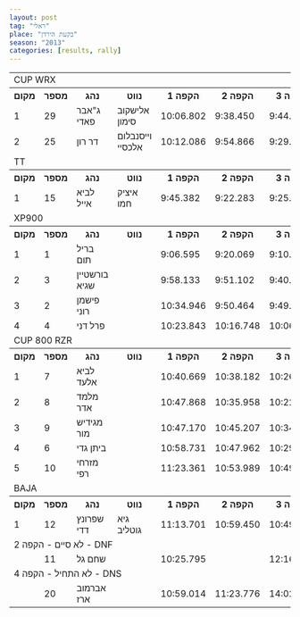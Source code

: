 ```yaml
---
layout: post
tag: "ראלי"
place: "בקעת הירדן"
season: "2013"
categories: [results, rally]
---
```


<table class="line_color">
<tr>
    <td colspan="99" class="title_font">CUP WRX</td>
</tr>
<tr class="rnkh_bkcolor">
    <th class="rnkh_font">מקום</th>
    <th class="rnkh_font">מספר</th>
    <th class="rnkh_font">נהג</th>
    <th class="rnkh_font">נווט</th>
    <th class="rnkh_font">הקפה 1</th>
    <th class="rnkh_font">הקפה 2</th>
    <th class="rnkh_font">הקפה 3</th>
    <th class="rnkh_font">הקפה 4</th>
    <th class="rnkh_font">זמן</th>
    <th class="rnkh_font">פער</th>
</tr>
<tr class="rnk_bkcolor">
    <td class="rnk_font">1</td>
    <td class="rnk_font">29</td>
    <td class="rnk_font">ג"אבר פאדי</td>
    <td class="rnk_font">אלישקוב סימון</td>
    <td class="rnk_font">10:06.802</td>
    <td class="rnk_font">9:38.450</td>
    <td class="rnk_font">9:44.505</td>
    <td class="rnk_font">9:23.498</td>
    <td class="rnk_font">38:53.255</td>
    <td class="rnk_font"></td>
</tr>
<tr class="rnk_bkcolor">
    <td class="rnk_font">2</td>
    <td class="rnk_font">25</td>
    <td class="rnk_font">דר רון</td>
    <td class="rnk_font">וייסנבלום אלכסיי</td>
    <td class="rnk_font">10:12.086</td>
    <td class="rnk_font">9:54.866</td>
    <td class="rnk_font">9:29.131</td>
    <td class="rnk_font">9:20.366</td>
    <td class="rnk_font">38:56.449</td>
    <td class="rnk_font">3.194</td>
</tr>
<tr>
    <td colspan="99" class="title_font">TT</td>
</tr>
<tr class="rnkh_bkcolor">
    <th class="rnkh_font">מקום</th>
    <th class="rnkh_font">מספר</th>
    <th class="rnkh_font">נהג</th>
    <th class="rnkh_font">נווט</th>
    <th class="rnkh_font">הקפה 1</th>
    <th class="rnkh_font">הקפה 2</th>
    <th class="rnkh_font">הקפה 3</th>
    <th class="rnkh_font">הקפה 4</th>
    <th class="rnkh_font">זמן</th>
    <th class="rnkh_font">פער</th>
</tr>
<tr class="rnk_bkcolor">
    <td class="rnk_font">1</td>
    <td class="rnk_font">15</td>
    <td class="rnk_font">לביא אייל</td>
    <td class="rnk_font">איציק חמו</td>
    <td class="rnk_font">9:45.382</td>
    <td class="rnk_font">9:22.283</td>
    <td class="rnk_font">9:25.909</td>
    <td class="rnk_font">9:09.120</td>
    <td class="rnk_font">37:42.694</td>
    <td class="rnk_font"></td>
</tr>
<tr>
    <td colspan="99" class="title_font">XP900</td>
</tr>
<tr class="rnkh_bkcolor">
    <th class="rnkh_font">מקום</th>
    <th class="rnkh_font">מספר</th>
    <th class="rnkh_font">נהג</th>
    <th class="rnkh_font">נווט</th>
    <th class="rnkh_font">הקפה 1</th>
    <th class="rnkh_font">הקפה 2</th>
    <th class="rnkh_font">הקפה 3</th>
    <th class="rnkh_font">הקפה 4</th>
    <th class="rnkh_font">זמן</th>
    <th class="rnkh_font">פער</th>
</tr>
<tr class="rnk_bkcolor">
    <td class="rnk_font">1</td>
    <td class="rnk_font">1</td>
    <td class="rnk_font">בריל תום</td>
    <td class="rnk_font"></td>
    <td class="rnk_font">9:06.595</td>
    <td class="rnk_font">9:20.069</td>
    <td class="rnk_font">9:10.284</td>
    <td class="rnk_font">9:14.672</td>
    <td class="rnk_font">36:51.620</td>
    <td class="rnk_font"></td>
</tr>
<tr class="rnk_bkcolor">
    <td class="rnk_font">2</td>
    <td class="rnk_font">3</td>
    <td class="rnk_font">בורשטיין שגיא</td>
    <td class="rnk_font"></td>
    <td class="rnk_font">9:58.133</td>
    <td class="rnk_font">9:51.102</td>
    <td class="rnk_font">9:40.426</td>
    <td class="rnk_font">9:32.910</td>
    <td class="rnk_font">39:02.571</td>
    <td class="rnk_font">2:10.951</td>
</tr>
<tr class="rnk_bkcolor">
    <td class="rnk_font">3</td>
    <td class="rnk_font">2</td>
    <td class="rnk_font">פישמן רוני</td>
    <td class="rnk_font"></td>
    <td class="rnk_font">10:34.946</td>
    <td class="rnk_font">9:50.464</td>
    <td class="rnk_font">9:49.478</td>
    <td class="rnk_font">9:37.437</td>
    <td class="rnk_font">39:52.325</td>
    <td class="rnk_font">3:00.705</td>
</tr>
<tr class="rnk_bkcolor">
    <td class="rnk_font">4</td>
    <td class="rnk_font">4</td>
    <td class="rnk_font">פרל דני</td>
    <td class="rnk_font"></td>
    <td class="rnk_font">10:23.843</td>
    <td class="rnk_font">10:16.748</td>
    <td class="rnk_font">10:06.378</td>
    <td class="rnk_font">9:56.350</td>
    <td class="rnk_font">40:43.319</td>
    <td class="rnk_font">3:51.699</td>
</tr>
<tr>
    <td colspan="99" class="title_font">CUP 800 RZR</td>
</tr>
<tr class="rnkh_bkcolor">
    <th class="rnkh_font">מקום</th>
    <th class="rnkh_font">מספר</th>
    <th class="rnkh_font">נהג</th>
    <th class="rnkh_font">נווט</th>
    <th class="rnkh_font">הקפה 1</th>
    <th class="rnkh_font">הקפה 2</th>
    <th class="rnkh_font">הקפה 3</th>
    <th class="rnkh_font">הקפה 4</th>
    <th class="rnkh_font">זמן</th>
    <th class="rnkh_font">פער</th>
</tr>
<tr class="rnk_bkcolor">
    <td class="rnk_font">1</td>
    <td class="rnk_font">7</td>
    <td class="rnk_font">לביא אלעד</td>
    <td class="rnk_font"></td>
    <td class="rnk_font">10:40.669</td>
    <td class="rnk_font">10:38.182</td>
    <td class="rnk_font">10:26.137</td>
    <td class="rnk_font">10:15.675</td>
    <td class="rnk_font">42:00.663</td>
    <td class="rnk_font"></td>
</tr>
<tr class="rnk_bkcolor">
    <td class="rnk_font">2</td>
    <td class="rnk_font">8</td>
    <td class="rnk_font">מלמד אדר</td>
    <td class="rnk_font"></td>
    <td class="rnk_font">10:47.868</td>
    <td class="rnk_font">10:35.958</td>
    <td class="rnk_font">10:22.674</td>
    <td class="rnk_font">10:18.200</td>
    <td class="rnk_font">42:04.700</td>
    <td class="rnk_font">4.037</td>
</tr>
<tr class="rnk_bkcolor">
    <td class="rnk_font">3</td>
    <td class="rnk_font">9</td>
    <td class="rnk_font">מגידיש מור</td>
    <td class="rnk_font"></td>
    <td class="rnk_font">10:47.170</td>
    <td class="rnk_font">10:45.207</td>
    <td class="rnk_font">10:34.906</td>
    <td class="rnk_font">10:34.437</td>
    <td class="rnk_font">42:41.720</td>
    <td class="rnk_font">41.057</td>
</tr>
<tr class="rnk_bkcolor">
    <td class="rnk_font">4</td>
    <td class="rnk_font">6</td>
    <td class="rnk_font">ביתן גדי</td>
    <td class="rnk_font"></td>
    <td class="rnk_font">10:58.731</td>
    <td class="rnk_font">10:47.962</td>
    <td class="rnk_font">10:29.329</td>
    <td class="rnk_font">10:26.016</td>
    <td class="rnk_font">42:42.038</td>
    <td class="rnk_font">41.375</td>
</tr>
<tr class="rnk_bkcolor">
    <td class="rnk_font">5</td>
    <td class="rnk_font">10</td>
    <td class="rnk_font">מזרחי רפי</td>
    <td class="rnk_font"></td>
    <td class="rnk_font">11:23.361</td>
    <td class="rnk_font">10:53.989</td>
    <td class="rnk_font">10:49.418</td>
    <td class="rnk_font">10:35.367</td>
    <td class="rnk_font">43:42.135</td>
    <td class="rnk_font">1:41.472</td>
</tr>
<tr>
    <td colspan="99" class="title_font">BAJA</td>
</tr>
<tr class="rnkh_bkcolor">
    <th class="rnkh_font">מקום</th>
    <th class="rnkh_font">מספר</th>
    <th class="rnkh_font">נהג</th>
    <th class="rnkh_font">נווט</th>
    <th class="rnkh_font">הקפה 1</th>
    <th class="rnkh_font">הקפה 2</th>
    <th class="rnkh_font">הקפה 3</th>
    <th class="rnkh_font">הקפה 4</th>
    <th class="rnkh_font">זמן</th>
    <th class="rnkh_font">פער</th>
</tr>
<tr class="rnk_bkcolor">
    <td class="rnk_font">1</td>
    <td class="rnk_font">12</td>
    <td class="rnk_font">שפרונץ דדי</td>
    <td class="rnk_font">גיא גוטליב</td>
    <td class="rnk_font">11:13.701</td>
    <td class="rnk_font">10:59.450</td>
    <td class="rnk_font">10:49.283</td>
    <td class="rnk_font">10:47.665</td>
    <td class="rnk_font">43:50.099</td>
    <td class="rnk_font"></td>
</tr>
<tr>
    <td colspan="99" class="subtitle_font">לא סיים - הקפה 2 - DNF</td>
</tr>
<tr class="rnk_bkcolor">
    <td class="rnk_font"></td>
    <td class="rnk_font">11</td>
    <td class="rnk_font">שחם גל</td>
    <td class="rnk_font"></td>
    <td class="rnk_font">10:25.795</td>
    <td class="rnk_font"></td>
    <td class="rnk_font">12:16.764</td>
    <td class="rnk_font">9:51.971</td>
    <td class="rnk_font"></td>
    <td class="rnk_font"></td>
</tr>
<tr>
    <td colspan="99" class="subtitle_font">לא התחיל - הקפה 4 - DNS</td>
</tr>
<tr class="rnk_bkcolor">
    <td class="rnk_font"></td>
    <td class="rnk_font">20</td>
    <td class="rnk_font">אברמוב ארז</td>
    <td class="rnk_font"></td>
    <td class="rnk_font">10:59.014</td>
    <td class="rnk_font">11:23.776</td>
    <td class="rnk_font">14:02.063</td>
    <td class="rnk_font"></td>
    <td class="rnk_font"></td>
    <td class="rnk_font"></td>
</tr>
</table>
